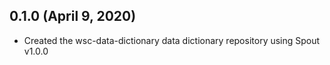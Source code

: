 ## 0.1.0 (April 9, 2020)

- Created the wsc-data-dictionary data dictionary repository using Spout v1.0.0
